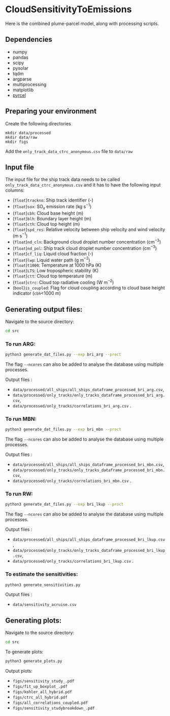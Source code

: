 # CloudSensitivityToEmissions

Here is the combined plume-parcel model, along with processing scripts.

## Dependencies

- numpy
- pandas
- scipy
- pysolar
- tqdm
- argparse
- multiprocessing
- matplotlib
- [pyrcel](https://github.com/darothen/pyrcel)

## Preparing your environment
Create the following directories
```
mkdir data/processed
mkdir data/raw
mkdir figs
```

Add the `only_track_data_ctrc_anonymous.csv` file to `data/raw`

## Input file

The input file for the ship track data needs to be called `only_track_data_ctrc_anonymous.csv` and it has to have the following input columns:

- (`float`)`trackno`: Ship track identifier (-)
- (`float`)`sox`: SO$`_x`$ emission rate (kg s$`^{-1}`$)
- (`float`)`cbh`: Cloud base height (m)
- (`float`)`blh`: Boundary layer height (m)
- (`float`)`cth`: Cloud top height (m)
- (`float`)`spd_res`: Relative velocity between ship velocity and wind velocity (m s$`^{-1}`$)
- (`float`)`nd_cln`: Background cloud droplet number concentration (cm$`^{-3}`$)
- (`float`)`nd_pol`: Ship track cloud droplet number concentration (cm$`^{-3}`$)
- (`float`)`cf_liq`: Liquid cloud fraction (-)
- (`float`)`lwp`: Liquid water path (g m$`^{-2}`$)
- (`float`)`t1000`: Temperature at 1000 hPa (K)
- (`float`)`LTS`: Low tropospheric stability (K)
- (`float`)`ctt`: Cloud top temperature (m)
- (`float`)`ctrc`: Cloud top radiative cooling (W m$`^{-2}`$)
- (`bool`)`is_coupled`: Flag for cloud coupling according to cloud base height indicator (`cbh`<1000 m)

## Generating output files:

Navigate to the source directory:
```bash
cd src
```

### To run ARG:
```bash
python3 generate_dat_files.py --exp bri_arg --proct
```
The flag `--ncores` can also be added to analyse the database using multiple processes.

Output files : 
- `data/processed/all_ships/all_ships_dataframe_processed_bri_arg.csv`, 
- `data/processed/only_tracks/only_tracks_dataframe_processed_bri_arg.csv`,
- `data/processed/only_tracks/correlations_bri_arg.csv` .

### To run MBN:
```bash
python3 generate_dat_files.py --exp bri_mbn --proct
```
The flag `--ncores` can also be added to analyse the database using multiple processes.

Output files : 
- `data/processed/all_ships/all_ships_dataframe_processed_bri_mbn.csv`, 
- `data/processed/only_tracks/only_tracks_dataframe_processed_bri_mbn.csv`,
- `data/processed/only_tracks/correlations_bri_mbn.csv` .

### To run RW:
```bash
python3 generate_dat_files.py --exp bri_lkup --proct
```
The flag `--ncores` can also be added to analyse the database using multiple processes.

Output files : 
- `data/processed/all_ships/all_ships_dataframe_processed_bri_lkup.csv`, 
- `data/processed/only_tracks/only_tracks_dataframe_processed_bri_lkup.csv`,
- `data/processed/only_tracks/correlations_bri_lkup.csv` .

### To estimate the sensitivities:
```bash
python3 generate_sensitivities.py
```
Output files : 
- `data/sensitivity_acruise.csv`

## Generating plots:

Navigate to the source directory:
```bash
cd src
```
To generate plots:
```bash
python3 generate_plots.py
```

Output plots:
- `figs/sensitivity_study_.pdf`
- `figs/fit_up_boxplot_.pdf`
- `figs/kohler_all_hybrid.pdf`
- `figs/ctrc_all_hybrid.pdf`
- `figs/all_correlations_coupled.pdf`
- `figs/sensitivity_studybreakdown_.pdf`






